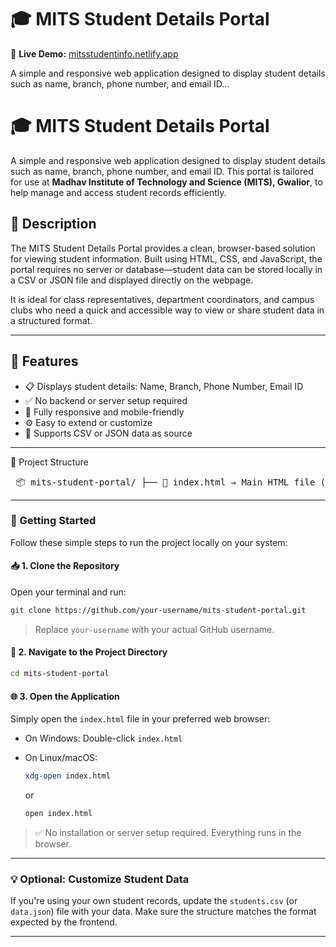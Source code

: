 # 🎓 MITS Student Details Portal

🔗 **Live Demo:** [mitsstudentinfo.netlify.app](https://mitsstudentinfo.netlify.app)

A simple and responsive web application designed to display student details such as name, branch, phone number, and email ID...

# 🎓 MITS Student Details Portal

A simple and responsive web application designed to display student details such as name, branch, phone number, and email ID. This portal is tailored for use at **Madhav Institute of Technology and Science (MITS), Gwalior**, to help manage and access student records efficiently.

## 📌 Description

The MITS Student Details Portal provides a clean, browser-based solution for viewing student information. Built using HTML, CSS, and JavaScript, the portal requires no server or database—student data can be stored locally in a CSV or JSON file and displayed directly on the webpage.

It is ideal for class representatives, department coordinators, and campus clubs who need a quick and accessible way to view or share student data in a structured format.

---

## 🌟 Features

- 📋 Displays student details: Name, Branch, Phone Number, Email ID  
- ✅ No backend or server setup required  
- 📱 Fully responsive and mobile-friendly  
- ⚙️ Easy to extend or customize  
- 🧩 Supports CSV or JSON data as source  

---

📁 Project Structure
<pre> 📦 mits-student-portal/ ├── 📄 index.html → Main HTML file (entry point) ├── 🎨 style.css → CSS file for styling the page ├── ⚙️ script.js → JavaScript file for dynamic functionality (if any) ├── 📊 students.csv → Student data file (can also be JSON) └── 📘 README.md → Project documentation (this file) </pre>
---

### 🚀 Getting Started

Follow these simple steps to run the project locally on your system:

#### 📥 1. Clone the Repository

Open your terminal and run:

```bash
git clone https://github.com/your-username/mits-student-portal.git
```

> Replace `your-username` with your actual GitHub username.

#### 📂 2. Navigate to the Project Directory

```bash
cd mits-student-portal
```

#### 🌐 3. Open the Application

Simply open the `index.html` file in your preferred web browser:

* On Windows: Double-click `index.html`
* On Linux/macOS:

  ```bash
  xdg-open index.html
  ```

  or

  ```bash
  open index.html
  ```

> ✅ No installation or server setup required. Everything runs in the browser.

---

### 💡 Optional: Customize Student Data

If you're using your own student records, update the `students.csv` (or `data.json`) file with your data. Make sure the structure matches the format expected by the frontend.

---

